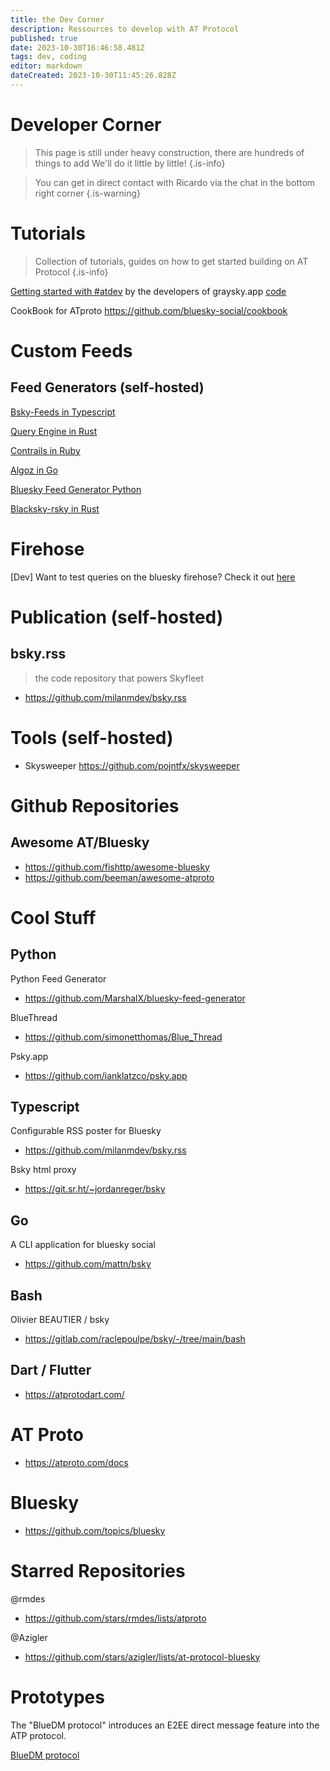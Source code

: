 ```yaml
---
title: the Dev Corner
description: Ressources to develop with AT Protocol
published: true
date: 2023-10-30T16:46:58.481Z
tags: dev, coding
editor: markdown
dateCreated: 2023-10-30T11:45:26.828Z
---
```


# Developer Corner

> This page is still under heavy construction, there are hundreds of things to add
> We'll do it little by little!
{.is-info}

> You can get in direct contact with Ricardo via the chat in the bottom right corner
{.is-warning}

# Tutorials

> Collection of tutorials, guides on how to get started building on AT Protocol
{.is-info}

[Getting started with #atdev](https://graysky.app/blog/2023-10-17-getting-started-atproto) by the developers of graysky.app [code](https://github.com/mozzius/bsky-simple-viewer)

CookBook for ATproto https://github.com/bluesky-social/cookbook

# Custom Feeds

## Feed Generators (self-hosted)

[Bsky-Feeds in Typescript](https://github.com/Bossett/bsky-feeds)

[Query Engine in Rust](https://github.com/skyfeed-dev/query-engine)

[Contrails in Ruby](https://github.com/jcsalterego/Contrails)

[Algoz in Go](https://github.com/whyrusleeping/algoz)

[Bluesky Feed Generator Python](https://github.com/MarshalX/bluesky-feed-generator)

[Blacksky-rsky in Rust](https://github.com/blacksky-algorithms/rsky)

# Firehose

[Dev] Want to test queries on the bluesky firehose? Check it out [here](https://blue.amazingca.dev/)

# Publication (self-hosted)

## bsky.rss
> the code repository that powers Skyfleet
- https://github.com/milanmdev/bsky.rss

# Tools (self-hosted)

- Skysweeper https://github.com/pojntfx/skysweeper

# Github Repositories

## Awesome AT/Bluesky
- https://github.com/fishttp/awesome-bluesky
- https://github.com/beeman/awesome-atproto

# Cool Stuff

## Python
Python Feed Generator
- https://github.com/MarshalX/bluesky-feed-generator

BlueThread
- https://github.com/simonetthomas/Blue_Thread

Psky.app
- https://github.com/ianklatzco/psky.app

## Typescript
Configurable RSS poster for Bluesky
- https://github.com/milanmdev/bsky.rss

Bsky html proxy
- https://git.sr.ht/~jordanreger/bsky

## Go
A CLI application for bluesky social
- https://github.com/mattn/bsky

## Bash
Olivier BEAUTIER / bsky
- https://gitlab.com/raclepoulpe/bsky/-/tree/main/bash

## Dart / Flutter
- https://atprotodart.com/

# AT Proto

- https://atproto.com/docs

# Bluesky
- https://github.com/topics/bluesky

# Starred Repositories

@rmdes
- https://github.com/stars/rmdes/lists/atproto

@Azigler
- https://github.com/stars/azigler/lists/at-protocol-bluesky

# Prototypes

The "BlueDM protocol" introduces an E2EE direct message feature into the ATP protocol.

[BlueDM protocol](https://github.com/BlueSkyCrypt/bluedm)
